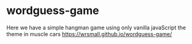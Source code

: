 # wordguess-game
Here we have a simple hangman game using only vanilla javaScript the theme in muscle cars
https://wrsmall.github.io/wordguess-game/
